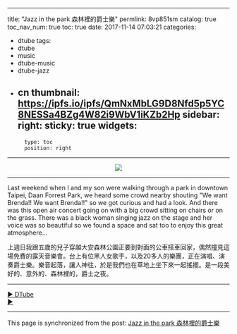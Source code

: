 
---
title: "Jazz in the park 森林裡的爵士樂"
permlink: 8vp851sm
catalog: true
toc_nav_num: true
toc: true
date: 2017-11-14 07:03:21
categories:
- dtube
tags:
- dtube
- music
- dtube-music
- dtube-jazz
- cn
thumbnail: https://ipfs.io/ipfs/QmNxMbLG9D8Nfd5p5YC8NESSa4BZg4W82i9WbV1iKZb2Hp
sidebar:
    right:
        sticky: true
widgets:
    -
        type: toc
        position: right
---


<center><a href='https://d.tube/#!/v/deanliu/8vp851sm'><img src='https://ipfs.io/ipfs/QmNxMbLG9D8Nfd5p5YC8NESSa4BZg4W82i9WbV1iKZb2Hp'></a></center><hr>Last weekend when I and my son were walking through a park in downtown Taipei, Daan Forrest Park, we heard some crowd nearby shouting "We want Brenda!! We want Brenda!!" so we got curious and had a look. And there was this open air concert going on with a big crowd sitting on chairs or on the grass. There was a black woman singing jazz on the stage and her voice was so beautiful so we found a space and sat too to enjoy this great atmosphere... 

上週日我跟五歲的兒子穿越大安森林公園正要到對面的公車搭車回家，偶然撞見這場免費的露天音樂會。台上有位黑人女歌手，以及20多人的樂團，正在演唱、演奏爵士樂。樂音起落，讓人神往，於是我們也在草地上坐下來一起搖擺。是一段美好的、意外的、森林裡的，爵士之夜。<hr><a href='https://d.tube/#!/v/deanliu/8vp851sm'> ▶️  DTube</a><br /><a href='https://ipfs.io/ipfs/QmZRC2bbyqatSigPFsywwxKGrkjfC1H36xyureEAKB531P'> ▶️ </a>

- - -

This page is synchronized from the post: [Jazz in the park 森林裡的爵士樂](https://steemit.com/@deanliu/8vp851sm)
